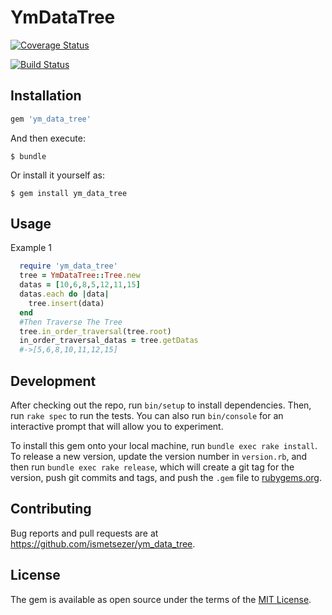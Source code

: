 # YmDataTree
[![Coverage Status](https://coveralls.io/repos/github/ismetsezer/ym_data_tree/badge.svg)](https://coveralls.io/github/ismetsezer/ym_data_tree)

[![Build Status](https://travis-ci.org/ismetsezer/ym_data_tree.svg?branch=master)](https://travis-ci.org/ismetsezer/ym_data_tree)
## Installation

```ruby
gem 'ym_data_tree'
```

And then execute:

    $ bundle

Or install it yourself as:

    $ gem install ym_data_tree

## Usage
Example 1
```ruby
  require 'ym_data_tree'
  tree = YmDataTree::Tree.new
  datas = [10,6,8,5,12,11,15]
  datas.each do |data|
    tree.insert(data)
  end
  #Then Traverse The Tree
  tree.in_order_traversal(tree.root)
  in_order_traversal_datas = tree.getDatas
  #->[5,6,8,10,11,12,15]
```
## Development

After checking out the repo, run `bin/setup` to install dependencies. Then, run `rake spec` to run the tests. You can also run `bin/console` for an interactive prompt that will allow you to experiment.

To install this gem onto your local machine, run `bundle exec rake install`. To release a new version, update the version number in `version.rb`, and then run `bundle exec rake release`, which will create a git tag for the version, push git commits and tags, and push the `.gem` file to [rubygems.org](https://rubygems.org).

## Contributing

Bug reports and pull requests are at https://github.com/ismetsezer/ym_data_tree.


## License

The gem is available as open source under the terms of the [MIT License](http://opensource.org/licenses/MIT).
